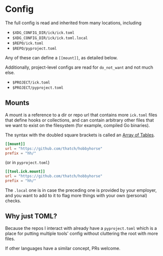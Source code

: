 # Config

The full config is read and inherited from many locations, including

<!--
TODO: On Mac, XDG_CONFIG_DIR is ignored, but also, the path seems different
than the appdirs code?  The appdirs code looks like it will go to
`~/Library/Preferences`, but it's actually `~/Library/Application Support`,
which is appdirs.user_data_dir.
-->

* `$XDG_CONFIG_DIR/ick/ick.toml`
* `$XDG_CONFIG_DIR/ick/ick.toml.local`
* `$REPO/ick.toml`
* `$REPO/pyproject.toml`

Any of these can define a `[[mount]]`, as detailed below.

Additionally, project-level configs are read for `do_not_want` and not much
else.

* `$PROJECT/ick.toml`
* `$PROJECT/pyproject.toml`


## Mounts

A mount is a reference to a dir or repo url that contains more `ick.toml` files
that define hooks or collections, and can contain arbitrary other files that we
want to exist on the filesystem (for example, compiled Go binaries).

The syntax with the doubled square brackets is called an [Array of
Tables](https://toml.io/en/v1.0.0#array-of-tables).

```toml
[[mount]]
url = "https://github.com/thatch/hobbyhorse"
prefix = "hh/"
```

(or in `pyproject.toml`)

```toml
[[tool.ick.mount]]
url = "https://github.com/thatch/hobbyhorse"
prefix = "hh/"
```

The `.local` one is in case the preceding one is provided by your employer, and
you want to add to it to flag more things with your own (personal) checks.

## Why just TOML?

Because the repos I interact with already have a `pyproject.toml` which is a
place for putting multiple tools' config without cluttering the root with more
files.

If other languages have a similar concept, PRs welcome.
